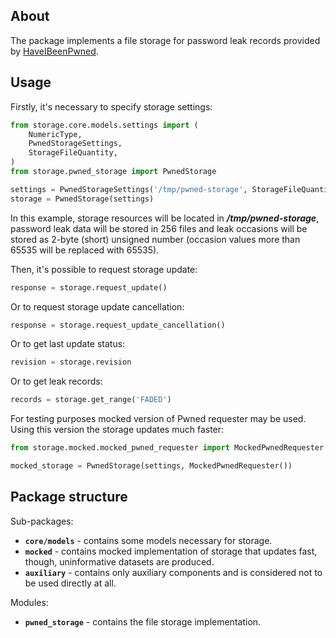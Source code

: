 ## About

The package implements a file storage for password leak records provided by [HaveIBeenPwned](https://haveibeenpwned.com/).  

## Usage

Firstly, it's necessary to specify storage settings:
```python
from storage.core.models.settings import (
    NumericType,
    PwnedStorageSettings,
    StorageFileQuantity,
)
from storage.pwned_storage import PwnedStorage

settings = PwnedStorageSettings('/tmp/pwned-storage', StorageFileQuantity.N_256, NumericType.SHORT)
storage = PwnedStorage(settings)
```
In this example, storage resources will be located in ***/tmp/pwned-storage***, password leak data will be stored in 256 files and leak occasions will be stored as 2-byte (short) unsigned number (occasion values more than 65535 will be replaced with 65535).

Then, it's possible to request storage update:
```python
response = storage.request_update()
```

Or to request storage update cancellation:
```python
response = storage.request_update_cancellation()
```

Or to get last update status:
```python
revision = storage.revision
```

Or to get leak records:
```python
records = storage.get_range('FADED')
```

For testing purposes mocked version of Pwned requester may be used. Using this version the storage updates much faster:
```python
from storage.mocked.mocked_pwned_requester import MockedPwnedRequester

mocked_storage = PwnedStorage(settings, MockedPwnedRequester())
```

## Package structure

Sub-packages:  
 - **`core/models`** - contains some models necessary for storage.
 - **`mocked`** - contains mocked implementation of storage that updates fast, though, uninformative datasets are produced.
 - **`auxiliary`** - contains only auxiliary components and is considered not to be used directly at all.

Modules:
 - **`pwned_storage`** - contains the file storage implementation.
